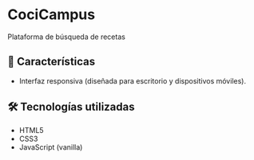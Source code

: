 # CociCampus

Plataforma de búsqueda de recetas

## 🚀 Características

- Interfaz responsiva (diseñada para escritorio y dispositivos móviles).


## 🛠️ Tecnologías utilizadas

- HTML5
- CSS3
- JavaScript (vanilla)


